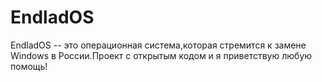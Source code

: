 # EndladOS
EndladOS -- это операционная система,которая стремится к замене Windows в России.Проект с открытым кодом и я приветствую любую помощь!
